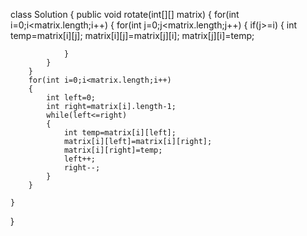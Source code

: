 class Solution {
    public void rotate(int[][] matrix) {
        for(int i=0;i<matrix.length;i++)
        {
            for(int j=0;j<matrix.length;j++)
            {
                if(j>=i)
                {
                    int temp=matrix[i][j];
                    matrix[i][j]=matrix[j][i];
                    matrix[j][i]=temp;
                    
                }
            }
        }
        for(int i=0;i<matrix.length;i++)
        {
            int left=0;
            int right=matrix[i].length-1;
            while(left<=right)
            {
                int temp=matrix[i][left];
                matrix[i][left]=matrix[i][right];
                matrix[i][right]=temp;
                left++;
                right--;
            }
        }
        
    }
}

